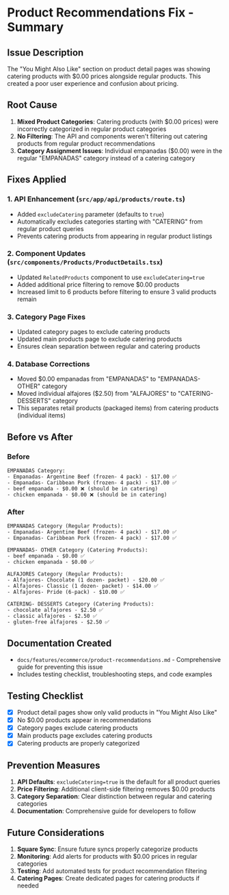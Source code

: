 # Product Recommendations Fix - Summary

## Issue Description

The "You Might Also Like" section on product detail pages was showing catering products with $0.00 prices alongside regular products. This created a poor user experience and confusion about pricing.

## Root Cause

1. **Mixed Product Categories**: Catering products (with $0.00 prices) were incorrectly categorized in regular product categories
2. **No Filtering**: The API and components weren't filtering out catering products from regular product recommendations
3. **Category Assignment Issues**: Individual empanadas ($0.00) were in the regular "EMPANADAS" category instead of a catering category

## Fixes Applied

### 1. API Enhancement (`src/app/api/products/route.ts`)

- Added `excludeCatering` parameter (defaults to `true`)
- Automatically excludes categories starting with "CATERING" from regular product queries
- Prevents catering products from appearing in regular product listings

### 2. Component Updates (`src/components/Products/ProductDetails.tsx`)

- Updated `RelatedProducts` component to use `excludeCatering=true`
- Added additional price filtering to remove $0.00 products
- Increased limit to 6 products before filtering to ensure 3 valid products remain

### 3. Category Page Fixes

- Updated category pages to exclude catering products
- Updated main products page to exclude catering products
- Ensures clean separation between regular and catering products

### 4. Database Corrections

- Moved $0.00 empanadas from "EMPANADAS" to "EMPANADAS- OTHER" category
- Moved individual alfajores ($2.50) from "ALFAJORES" to "CATERING- DESSERTS" category
- This separates retail products (packaged items) from catering products (individual items)

## Before vs After

### Before

```
EMPANADAS Category:
- Empanadas- Argentine Beef (frozen- 4 pack) - $17.00 ✅
- Empanadas- Caribbean Pork (frozen- 4 pack) - $17.00 ✅
- beef empanada - $0.00 ❌ (should be in catering)
- chicken empanada - $0.00 ❌ (should be in catering)
```

### After

```
EMPANADAS Category (Regular Products):
- Empanadas- Argentine Beef (frozen- 4 pack) - $17.00 ✅
- Empanadas- Caribbean Pork (frozen- 4 pack) - $17.00 ✅

EMPANADAS- OTHER Category (Catering Products):
- beef empanada - $0.00 ✅
- chicken empanada - $0.00 ✅

ALFAJORES Category (Regular Products):
- Alfajores- Chocolate (1 dozen- packet) - $20.00 ✅
- Alfajores- Classic (1 dozen- packet) - $14.00 ✅
- Alfajores- Pride (6-pack) - $10.00 ✅

CATERING- DESSERTS Category (Catering Products):
- chocolate alfajores - $2.50 ✅
- classic alfajores - $2.50 ✅
- gluten-free alfajores - $2.50 ✅
```

## Documentation Created

- `docs/features/ecommerce/product-recommendations.md` - Comprehensive guide for preventing this issue
- Includes testing checklist, troubleshooting steps, and code examples

## Testing Checklist

- [x] Product detail pages show only valid products in "You Might Also Like"
- [x] No $0.00 products appear in recommendations
- [x] Category pages exclude catering products
- [x] Main products page excludes catering products
- [x] Catering products are properly categorized

## Prevention Measures

1. **API Defaults**: `excludeCatering=true` is the default for all product queries
2. **Price Filtering**: Additional client-side filtering removes $0.00 products
3. **Category Separation**: Clear distinction between regular and catering categories
4. **Documentation**: Comprehensive guide for developers to follow

## Future Considerations

1. **Square Sync**: Ensure future syncs properly categorize products
2. **Monitoring**: Add alerts for products with $0.00 prices in regular categories
3. **Testing**: Add automated tests for product recommendation filtering
4. **Catering Pages**: Create dedicated pages for catering products if needed
